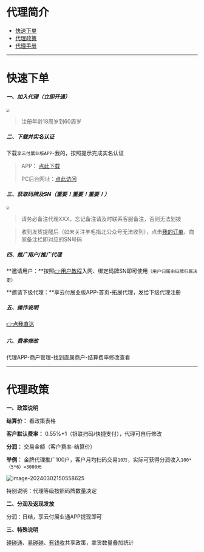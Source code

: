 # 代理简介

- [快速下单](#快速下单)
- [代理政策](#代理政策)
- [代理手册](#代理手册)

---

# 快速下单

##### 一、加入代理（立即开通）

[<img src="https://cos.zjkmkj.com/media/2024/08/20/d570c3f1b6a438416e77785f671a8740-2.webp" style="zoom:50%;" />](https://igl.tyfpay.com.cn/static/xyf/register/index.html?popularizeCode=b6b&name=浙江卡盟)

> 注册年龄18周岁到60周岁

##### 二、下载并实名认证

下载`享云付展业版APP`-我的，按照提示完成实名认证

> APP： [点此下载](https://igl.tyfpay.com.cn/static/xyf/agent/index.html?wework_cfm_code=NB%2FrO2xgu2W%2BMzouFcZMbfNbYxfjUr%2F%2BhHP04GQ9SgHAnxIsfYAuV83kTgch17oXz6wkiInH%2BslThs0mHbRGzCaV5yJzJF5NQQJ9JEUNWgo64kqlHpS%2FUiQ%3D)
>
> PC后台网址：[点此访问](https://izy.umpay.com)

##### 三、获取码牌及SN（重要！重要！重要！）

[<img src="https://cos.zjkmkj.com/media/2024/08/20/89e559a1a1c6323218a7328bf78f5c75-2.webp" style="zoom:50%;" />](http://kmshop.zjkmkj.com/pages/goods_details/index?id=42)

> 请务必备注代理XXX，忘记备注请及时联系客服备注，否则无法划拨

> 收到发货提醒后（如未关注羊毛指北公众号无法收到），点击[我的订单](http://kmshop.zjkmkj.com/pages/users/order_list/index)，商家备注栏即对应的SN号码

##### 四、推广用户/推广代理

**邀请用户：**按照[👉用户教程](tool/ldxyf.md)入网、绑定码牌SN即可使用`（用户归属由码牌归属决定）`

**邀请下级代理：**享云付展业版APP-首页-拓展代理，发给下级代理注册

##### 五、操作说明

[👉点我直达](tool/ldxyf.md)

##### **六、费率修改**

代理APP-商户管理-找到直属商户-结算费率修改查看

---

# 代理政策

**一、政策说明**

**结算价：** 看政策表格

**客户默认费率：** 0.55%+1（银联扫码/快捷支付），代理可自行修改

**分润：** 交易金额（客户费率-结算价）

**举例：** 金牌代理推广100户，客户月均扫码交易`10万`，实际可获得分润收入`100*（5*6）=3000元`

![image-20240302150558625](https://wiki.zjkm.xyz/media/202403021505703.png)

特别说明：代理等级按照码牌数量决定

**二、分润及返现发放**

分润：日结，享云付展业通APP提现即可

**三、特殊说明**

[碰碰通](tool/ppt.md)、[易碰碰](tool/ypp.md)、[有钱收](tool/yqs.md)共享政策，拿货数量叠加统计
